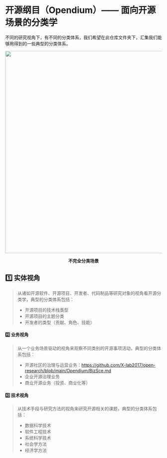 # 开源纲目（Opendium）—— 面向开源场景的分类学

不同的研究视角下，有不同的分类体系，我们希望在此仓库文件夹下，汇集我们能够用得到的一些典型的分类体系。

<div align=center>
<img src="https://user-images.githubusercontent.com/15010826/166081936-0c0f6851-9a13-4a99-b1d2-b28c80dc7a10.png" width="650px">
</div>

**<p align="center">不完全分类场景</p>**

## 1️⃣ **实体视角**

> 从诸如开源软件、开源项目、开发者、代码制品等研究对象的视角看开源分类学，典型的分类体系包括：
> - 开源项目的技术栈类型
> - 开源项目的主题分类
> - 开发者的类型（贡献、角色、技能）

#### 2️⃣ **业务视角**

> 从一个业务场景驱动的视角来观察不同类别的开源事项活动，典型的分类体系包括：
> - 开源社区的治理与运营业务：https://github.com/X-lab2017/open-research/blob/main/Opendium/BizSce.md
> - 企业开源治理业务
> - 商业开源业务（投资、商业化等）

#### 3️⃣ **技术视角**

> 从技术手段与研究方法的视角来研究开源相关的课题，典型的分类体系包括：
> - 数据科学技术
> - 软件工程技术
> - 系统科学技术
> - 社会学方法
> - 经济学方法
